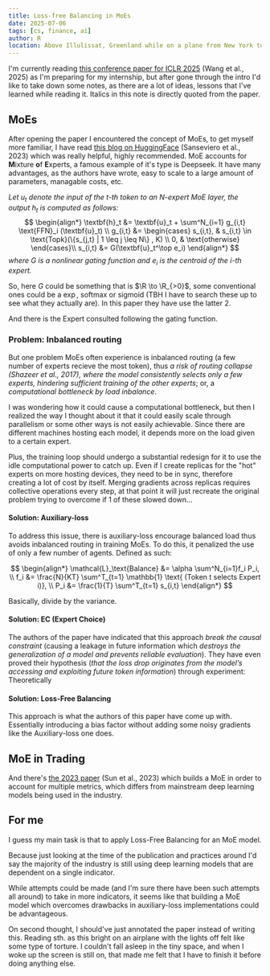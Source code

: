 ```yaml
---
title: Loss-free Balancing in MoEs
date: 2025-07-06
tags: [cs, finance, ai]
author: R
location: Above Illulissat, Greenland while on a plane from New York to Hong Kong
---
```


I'm currently reading [this conference paper for ICLR 2025](https://arxiv.org/pdf/2408.15664) (Wang et al., 2025) as I'm preparing for my internship, but after gone through the intro I'd like to take down some notes, as there are a lot of ideas, lessons that I've learned while reading it. Italics in this note is directly quoted from the paper.

## MoEs
After opening the paper I encountered the concept of MoEs, to get myself more familiar, I have read [this blog on HuggingFace](https://huggingface.co/blog/moe) (Sanseviero et al., 2023) which was really helpful, highly recommended. MoE accounts for **M**ixture **o**f **E**xperts, a famous example of it's type is Deepseek. It have many advantages, as the authors have wrote, easy to scale to a large amount of parameters, managable costs, etc.

*Let $u_t$ denote the input of the $t$-th token to an $N$-expert MoE layer, the output $h_t$ is computed as follows:*
$$
\begin{align*}
        \textbf{h}_t &= \textbf{u}_t + \sum^N_{i=1} g_{i,t} \text{FFN}_i (\textbf{u}_t) \\
    g_{i,t} &= 
        \begin{cases}
        s_{i,t}, & s_{i,t} \in \text{Topk}(\{s_{j,t} | 1 \leq j \leq N\} , K) \\
        0, & \text{otherwise}
        \end{cases}\\
    s_{i,t} &= G(\textbf{u}_t^\top e_i)
\end{align*}
$$
*where $G$ is a nonlinear gating function and $e_i$ is the centroid of the $i$-th expert.*

So, here $G$ could be something that is $\R \to \R_{>0}$, some conventional ones could be a $\exp$, softmax or sigmoid (TBH I have to search these up to see what they actually are). In this paper they have use the latter 2.

And there is the Expert consulted following the gating function.

### Problem: Inbalanced routing
But one problem MoEs often experience is inbalanced routing (a few number of experts recieve the most token), thus *a risk of routing collapse (Shazeer et al., 2017), where the model consistently selects only a few experts, hindering sufficient training of the other experts*; or, a *computational bottleneck by load inbalance*.

I was wondering how it could cause a computational bottleneck, but then I realized the way I thought about it that it could easily scale through parallelism or some other ways is not easily achievable. Since there are different machines hosting each model, it depends more on the load given to a certain expert.

Plus, the training loop should undergo a substantial redesign for it to use the idle computational power to catch up. Even if I create replicas for the "hot" experts on more hosting devices, they need to be in sync, therefore creating a lot of cost by itself. Merging gradients across replicas requires collective operations every step, at that point it will just recreate the original problem trying to overcome if 1 of these slowed down...

#### Solution: Auxiliary-loss
To address this issue, there is auxiliary-loss encourage balanced load thus avoids inbalanced routing in training MoEs. To do this, it penalized the use of only a few number of agents. Defined as such:

$$
\begin{align*}
    \mathcal{L}_\text{Balance} &= \alpha \sum^N_{i=1}f_i P_i, \\
    f_i &= \frac{N}{KT} \sum^T_{t=1} \mathbb{1} \text{  (Token t selects Expert i)}, \\
    P_i &= \frac{1}{T} \sum^T_{t=1} s_{i,t}
\end{align*}
$$

Basically, divide by the variance. 

#### Solution: EC (Expert Choice)
The authors of the paper have indicated that this approach *break the causal constraint* (causing a leakage in future information which *destroys the generalization of a model and prevents reliable evaluation*). They have even proved their hypothesis (*that the loss drop originates from the model’s accessing and exploiting future token information*) through experiment:
Theoretically

#### Solution: Loss-Free Balancing
This approach is what the authors of this paper have come up with. Essentially introducing a bias factor without adding some noisy gradients like the Auxiliary-loss one does.

## MoE in Trading
And there's [the 2023 paper](https://personal.ntu.edu.sg/boan/papers/KDD23_Stock.pdf) (Sun et al., 2023) which builds a MoE in order to account for multiple metrics, which differs from mainstream deep learning models being used in the industry.

## For me
I guess my main task is that to apply Loss-Free Balancing for an MoE model.

Because just looking at the time of the publication and practices around I'd say the majority of the industry is still using deep learning models that are dependent on a single indicator.

While attempts could be made (and I'm sure there have been such attempts all around) to take in more indicators, it seems like that building a MoE model which overcomes drawbacks in auxiliary-loss implementations could be advantageous.

On second thought, I should've just annotated the paper instead of writing this. Reading sth. as this bright on an airplane with the lights off felt like some type of torture. I couldn't fall asleep in the tiny space, and when I woke up the screen is still on, that made me felt that I have to finish it before doing anything else.